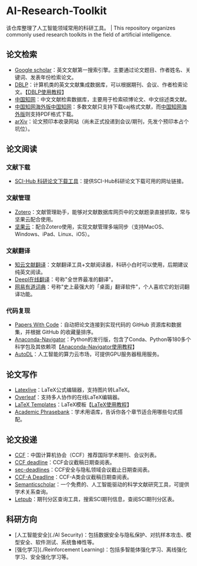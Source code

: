 # AI-Research-Toolkit
该仓库整理了人工智能领域常用的科研工具。 | This repository organizes commonly used research toolkits in the field of artificial intelligence.

## 论文检索

- [Google scholar](https://scholar.google.com)：英文文献第一搜索引擎。主要通过论文题目、作者姓名、关键词、发表年份检索论文。
- [DBLP](https://dblp.org/)：计算机类的英文文献集成数据库，可以根据期刊、会议、作者检索论文。【[DBLP使用教程](https://blog.csdn.net/m0_38068876/article/details/128226944)】
- [中国知网](https://www.cnki.net/)：中文文献检索数据库，主要用于检索硕博论文、中文综述类文献。
- [中国知网海外版](https://chn.oversea.cnki.net/index/)[中国知网](https://www.cnki.net/)：多数文献只支持下载caj格式文献，而[中国知网海外版](https://chn.oversea.cnki.net/index/)则支持PDF格式下载。
- [arXiv](https://arxiv.org/)：论文预印本收录网站（尚未正式投递到会议/期刊，先发个预印本占个坑位）。

## 论文阅读

### 文献下载

- [SCI-Hub 科研论文下载工具](http://tool.yovisun.com/scihub/)：提供SCI-Hub科研论文下载可用的网址链接。

### 文献管理

- [Zotero](https://www.zotero.org/)：文献管理助手，能够对文献数据库网页中的文献题录直接抓取，常与坚果云配合使用。
- [坚果云](https://www.jianguoyun.com/)：配合Zotero使用，实现文献管理多端同步（支持MacOS、Windows、iPad、Linux、iOS）。

### 文献翻译

- [知云文献翻译](https://www.zhiyunwenxian.cn/)：文献翻译工具+文献阅读器，科研小白时可以使用，后期建议纯英文阅读。
- [Deepl在线翻译](https://www.deepl.com/translator)：号称"全世界最准的翻译"。
- [网易有道词典](https://cidian.youdao.com/)：号称"史上最强大的「桌面」翻译软件"，个人喜欢它的划词翻译功能。

### 代码复现

- [Papers With Code](https://paperswithcode.com/)：自动把论文连接到实现代码的 GitHub 资源库和数据集，并根据 GitHub 的收藏量排序。
- [Anaconda-Navigator](https://www.anaconda.com)：Python的发行版，包含了Conda、Python等180多个科学包及其依赖项【[Anaconda-Navigator使用教程](https://blog.csdn.net/m0_38068876/article/details/128364154)】
- [AutoDL](https://www.autodl.com)：人工智能的算力云市场，可提供GPU服务器租用服务。

## 论文写作

- [Latexlive](https://www.latexlive.com/)：LaTeX公式编辑器，支持图片转LaTeX。
- [Overleaf](https://www.overleaf.com/)：支持多人协作的在线LaTeX编辑器。
- [LaTeX Templates](http://www.latextemplates.com/)：LaTeX模板【[LaTeX使用教程](https://blog.csdn.net/m0_38068876/category_10779337.html)】
- [Academic Phrasebank](http://www.phrasebank.manchester.ac.uk/)：学术用语库，告诉你各个章节适合用哪些句式搭配。

## 论文投递

- [CCF](https://blog.csdn.net/m0_38068876/category_11820954.html)：中国计算机协会（CCF）推荐国际学术期刊、会议列表。
- [CCF deadline](https://ccfddl.github.io/)：CCF会议截稿日期查阅表。
- [sec-deadlines](https://sec-deadlines.github.io/)：CCF安全与隐私领域会议截止日期查阅表。
- [CCF-A Deadline](https://github.com/Allenpandas/CCF-A-Deadlines)：CCF-A类会议截稿日期查阅表。
- [Semanticscholar](https://www.semanticscholar.org/)：一个免费的、人工智能驱动的科学文献研究工具，可提供学术关系查询。
- [Letpub](https://letpub.com.cn/)：期刊分区查询工具，搜索SCI期刊信息，查阅SCI期刊分区表。



## 科研方向

- [人工智能安全](./AI Security)：包括数据安全与隐私保护、对抗样本攻击、模型安全、软件测试、系统鲁棒性等。
- [强化学习](./Reinforcement Learning)：包括多智能体强化学习、离线强化学习、安全强化学习等。



